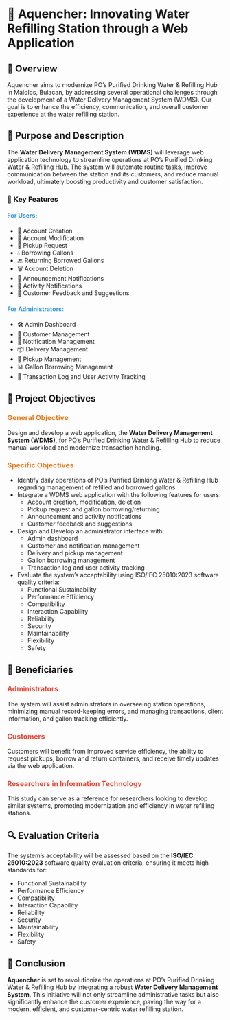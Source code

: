 <!DOCTYPE html>
<html lang="en">
<head>
    <meta charset="UTF-8">
</head>
<body>

<h1>🌊 Aquencher: Innovating Water Refilling Station through a Web Application</h1>

<h2>📖 Overview</h2>
<p>Aquencher aims to modernize PO’s Purified Drinking Water & Refilling Hub in Malolos, Bulacan, by addressing several operational challenges through the development of a Water Delivery Management System (WDMS). Our goal is to enhance the efficiency, communication, and overall customer experience at the water refilling station.</p>

<h2>🎯 Purpose and Description</h2>
<p>The <strong>Water Delivery Management System (WDMS)</strong> will leverage web application technology to streamline operations at PO’s Purified Drinking Water & Refilling Hub. The system will automate routine tasks, improve communication between the station and its customers, and reduce manual workload, ultimately boosting productivity and customer satisfaction.</p>

<h3>🔑 Key Features</h3>

<h4 style="color: #3498db;">For Users:</h4>
<ul>
    <li>📝 Account Creation</li>
    <li>🔄 Account Modification</li>
    <li>🚚 Pickup Request</li>
    <li>💧 Borrowing Gallons</li>
    <li>🔙 Returning Borrowed Gallons</li>
    <li>🗑️ Account Deletion</li>
    <li>📢 Announcement Notifications</li>
    <li>🔔 Activity Notifications</li>
    <li>💬 Customer Feedback and Suggestions</li>
</ul>

<h4 style="color: #3498db;">For Administrators:</h4>
<ul>
    <li>🛠️ Admin Dashboard</li>
    <li>👥 Customer Management</li>
    <li>📧 Notification Management</li>
    <li>📦 Delivery Management</li>
    <li>🚛 Pickup Management</li>
    <li>📊 Gallon Borrowing Management</li>
    <li>📜 Transaction Log and User Activity Tracking</li>
</ul>

<h2>🎯 Project Objectives</h2>

<h3 style="color: #e67e22;">General Objective</h3>
<p>Design and develop a web application, the <strong>Water Delivery Management System (WDMS)</strong>, for PO’s Purified Drinking Water & Refilling Hub to reduce manual workload and modernize transaction handling.</p>

<h3 style="color: #e67e22;">Specific Objectives</h3>
<ul>
    <li>Identify daily operations of PO’s Purified Drinking Water & Refilling Hub regarding management of refilled and borrowed gallons.</li>
    <li>Integrate a WDMS web application with the following features for users:
        <ul>
            <li>Account creation, modification, deletion</li>
            <li>Pickup request and gallon borrowing/returning</li>
            <li>Announcement and activity notifications</li>
            <li>Customer feedback and suggestions</li>
        </ul>
    </li>
    <li>Design and Develop an administrator interface with:
        <ul>
            <li>Admin dashboard</li>
            <li>Customer and notification management</li>
            <li>Delivery and pickup management</li>
            <li>Gallon borrowing management</li>
            <li>Transaction log and user activity tracking</li>
        </ul>
    </li>
    <li>Evaluate the system’s acceptability using ISO/IEC 25010:2023 software quality criteria:
        <ul>
            <li>Functional Sustainability</li>
            <li>Performance Efficiency</li>
            <li>Compatibility</li>
            <li>Interaction Capability</li>
            <li>Reliability</li>
            <li>Security</li>
            <li>Maintainability</li>
            <li>Flexibility</li>
            <li>Safety</li>
        </ul>
    </li>
</ul>

<h2>👥 Beneficiaries</h2>

<h3 style="color: #e74c3c;">Administrators</h3>
<p>The system will assist administrators in overseeing station operations, minimizing manual record-keeping errors, and managing transactions, client information, and gallon tracking efficiently.</p>

<h3 style="color: #e74c3c;">Customers</h3>
<p>Customers will benefit from improved service efficiency, the ability to request pickups, borrow and return containers, and receive timely updates via the web application.</p>

<h3 style="color: #e74c3c;">Researchers in Information Technology</h3>
<p>This study can serve as a reference for researchers looking to develop similar systems, promoting modernization and efficiency in water refilling stations.</p>

<h2>🔍 Evaluation Criteria</h2>
<p>The system’s acceptability will be assessed based on the <strong>ISO/IEC 25010:2023</strong> software quality evaluation criteria, ensuring it meets high standards for:</p>
<ul>
    <li>Functional Sustainability</li>
    <li>Performance Efficiency</li>
    <li>Compatibility</li>
    <li>Interaction Capability</li>
    <li>Reliability</li>
    <li>Security</li>
    <li>Maintainability</li>
    <li>Flexibility</li>
    <li>Safety</li>
</ul>

<h2>🚀 Conclusion</h2>
<p><strong>Aquencher</strong> is set to revolutionize the operations at PO’s Purified Drinking Water & Refilling Hub by integrating a robust <strong>Water Delivery Management System</strong>. This initiative will not only streamline administrative tasks but also significantly enhance the customer experience, paving the way for a modern, efficient, and customer-centric water refilling station.</p>

</body>
</html>